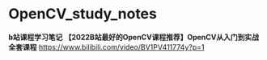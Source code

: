 # OpenCV_study_notes
**b站课程学习笔记**
**【2022B站最好的OpenCV课程推荐】OpenCV从入门到实战 全套课程**
https://www.bilibili.com/video/BV1PV411774y?p=1

